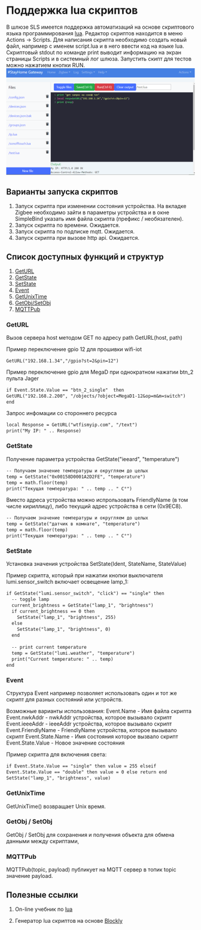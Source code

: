# Поддержка lua скриптов

В шлюзе SLS имеется  поддержка автоматизаций на основе скриптового языка программирования [lua](https://ru.wikipedia.org/wiki/Lua). Редактор скриптов находится в меню Actions -> Scripts.  Для написания  скрипта необходимо  создать новый файл, например  с именем script.lua и в него ввести  код на языке lua. 
Скриптовый stdout по команде print выводит информацию на экран страницы Scripts и в системный лог шлюза. Запустить скипт для тестов можно нажатием кнопки RUN.
![](/img/lua.png)


## Варианты запуска скриптов
1) Запуск скрипта при изменении состояния устройства. На вкладке Zigbee необходимо зайти в параметры устройства и в окне SimpleBind указать имя файла скрипта (префикс / необязателен).
2) Запуск скрипта по времени. Ожидается.
3) Запуск скрипта по подписке mqtt. Ожидается.
4) Запуск скрипта при вызове http api. Ожидается.


## Список доступных функций и структур
1) [GetURL](lua_rus.md#geturl)
2) [GetState](lua_rus.md#getstate)
3) [SetState](lua_rus.md#setstate)
4) [Event](lua_rus.md#event) 
5) [GetUnixTime](lua_rus.md#GetUnixTime) 
6) [GetObj/SetObj](lua_rus.md#GetObj/SetObj) 
7) [MQTTPub](lua_rus.md#MQTTPub) 


### GetURL 
Вызов сервера host методом  GET  по адресу path GetURL(host, path)


Пример переключение gpio 12 для прошивки wifi-iot
```
GetURL("192.168.1.34","/gpio?st=2&pin=12")
```

Пример переключение gpio для MegaD при однократном нажатии btn_2 пульта Jager
```
if Event.State.Value == "btn_2_single"  then
GetURL("192.168.2.200", "/objects/?object=MegaD1-12&op=m&m=switch")
end
```

Запрос инфомации со стороннего ресурса
```
local Response = GetURL("wtfismyip.com", "/text")
print("My IP: " .. Response)
```

### GetState
Получение параметра устройства GetState("ieeard", "temperature")

```
-- Получаем значение температуры и округляем до целых  
temp = GetState("0x00158D0001A2D2FE", "temperature")
temp = math.floor(temp)
print("Текущая температура: " .. temp .. " C°")
```

Вместо адреса устройства можно испрользовать FriendlyName (в том числе кириллицу), либо текущий адрес устройства в сети (0x9EC8).
```
-- Получаем значение температуры и округляем до целых  
temp = GetState("датчик в комнате", "temperature")
temp = math.floor(temp)
print("Текущая температура: " .. temp .. " C°")
```


### SetState
Установка значения  устройства SetState(Ident, StateName, StateValue)

Пример скрипта, который при нажатии кнопки выключателя lumi.sensor_switch включает освещение lamp_1:
```
if GetState("lumi.sensor_switch", "click") == "single" then
  -- toggle lamp
  current_brightness = GetState("lamp_1", "brightness")
  if current_brightness == 0 then
    SetState("lamp_1", "brightness", 255)
  else
    SetState("lamp_1", "brightness", 0)
  end
 
  -- print current temperature
  temp = GetState("lumi.weather", "temperature")
  print("Current temperature: " .. temp)
end
```
### Event
Структура Event например позволяет использовать один и тот же скрипт для разных состояний или устройств.

Возможные варианты использования:
Event.Name - Имя файла скрипта
Event.nwkAddr - nwkAddr устройства, которое вызывало скрипт
Event.ieeeAddr - ieeeAddr устройства, которое вызывало скрипт
Event.FriendlyName - FriendlyName устройства, которое вызывало скрипт
Event.State.Name - Имя состояния которое вызвало скрипт
Event.State.Value - Новое значение состояния

Пример скрипта для включения света:
```
if Event.State.Value == "single" then value = 255 elseif Event.State.Value == "double" then value = 0 else return end
SetState("lamp_1", "brightness", value)
```

### GetUnixTime
GetUnixTime() возвращает  Unix время.

###  GetObj / SetObj
GetObj / SetObj для сохранения и получения объекта для обмена данными между скриптами, 

### MQTTPub
MQTTPub(topic, payload) публикует на MQTT сервер в топик topic значение payload. 


## Полезные ссылки 
1) On-line учебник по [lua](https://zserge.wordpress.com/2012/02/23/lua-%D0%B7%D0%B0-60-%D0%BC%D0%B8%D0%BD%D1%83%D1%82/)

2) Генератор lua скриптов  на основе [Blockly](http://www.blockly-lua.appspot.com/static/apps/code/index.html)
